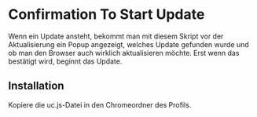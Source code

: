 # Confirmation To Start Update
Wenn ein Update ansteht, bekommt man mit diesem Skript vor der Aktualisierung ein Popup angezeigt, welches Update gefunden wurde und ob man den 
Browser auch wirklich aktualisieren möchte. Erst wenn das bestätigt wird, beginnt das Update.

## Installation
Kopiere die uc.js-Datei in den Chromeordner des Profils.


